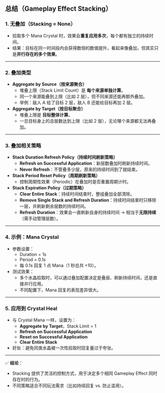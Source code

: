 ## 总结（Gameplay Effect Stacking）

### 1. 无叠加（Stacking = None）

- 拾取多个 Mana Crystal 时，效果会**重复应用多次**，每个都有独立的持续时间。
- 结果：目标在同一时间段内会获得数倍的数值提升，看起来像叠加，但其实只是**并行存在的多个效果**。

------

### 2. 叠加类型

- **Aggregate by Source（按来源聚合）**
  - 堆叠上限（Stack Limit Count）是 **每个来源单独计算**。
  - 同一个来源能叠到上限（比如 2 层），但不同来源还能再额外叠加。
  - 举例：敌人 A 给了目标 2 层，敌人 B 还能给目标再加 2 层。
- **Aggregate by Target（按目标聚合）**
  - 堆叠上限是 **目标整体计算**。
  - 一旦目标身上的总层数达到上限（比如 2 层），无论哪个来源都无法再叠加。

------

### 3. 叠加相关策略

- **Stack Duration Refresh Policy（持续时间刷新策略）**
  - **Refresh on Successful Application**：新层数叠加时刷新持续时间。
  - **Never Refresh**：不管叠多少层，原来的持续时间到了就结束。
- **Stack Period Reset Policy（周期刷新策略）**
  - 控制周期性效果（Periodic）在叠加时是否重置周期计时。
- **Stack Expiration Policy（过期策略）**
  - **Clear Entire Stack**：持续时间结束时，整组叠加全部清除。
  - **Remove Single Stack and Refresh Duration**：持续时间结束时只移除一层，并刷新剩余层数的持续时间。
  - **Refresh Duration**：效果会一直刷新自身的持续时间 → 相当于**无限持续**（需手动管理层数）。

------

### 4. 示例：Mana Crystal

- 参数设置：
  - Duration = 1s
  - Period = 0.1s
  - 每 0.1s 回复 1 点 Mana（1 秒总共 +10）。
- 测试效果：
  - 多个水晶拾取时，可以通过叠加配置决定是叠层、刷新持续时间，还是直接并行应用。
  - 不同配置下，Mana 回复的表现差异很大。

------

### 5. 应用到 Crystal Heal

- 与 Crystal Mana 一样，设置为：
  - **Aggregate by Target**，Stack Limit = 1
  - **Refresh on Successful Application**
  - **Reset on Successful Application**
  - **Clear Entire Stack**
- 好处：避免同类水晶被一次性拾取时回复量过于夸张。

------

✅ **结论**：

- Stacking 提供了灵活的控制方式，用于决定多个相同 Gameplay Effect 同时存在时的行为。
- 不同策略适合不同玩法需求（比如持续回复 vs. 防止滥用）。

